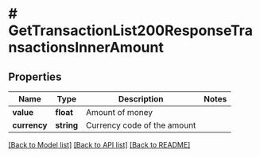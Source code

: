 # # GetTransactionList200ResponseTransactionsInnerAmount

## Properties

Name | Type | Description | Notes
------------ | ------------- | ------------- | -------------
**value** | **float** | Amount of money |
**currency** | **string** | Currency code of the amount |

[[Back to Model list]](../../README.md#models) [[Back to API list]](../../README.md#endpoints) [[Back to README]](../../README.md)
